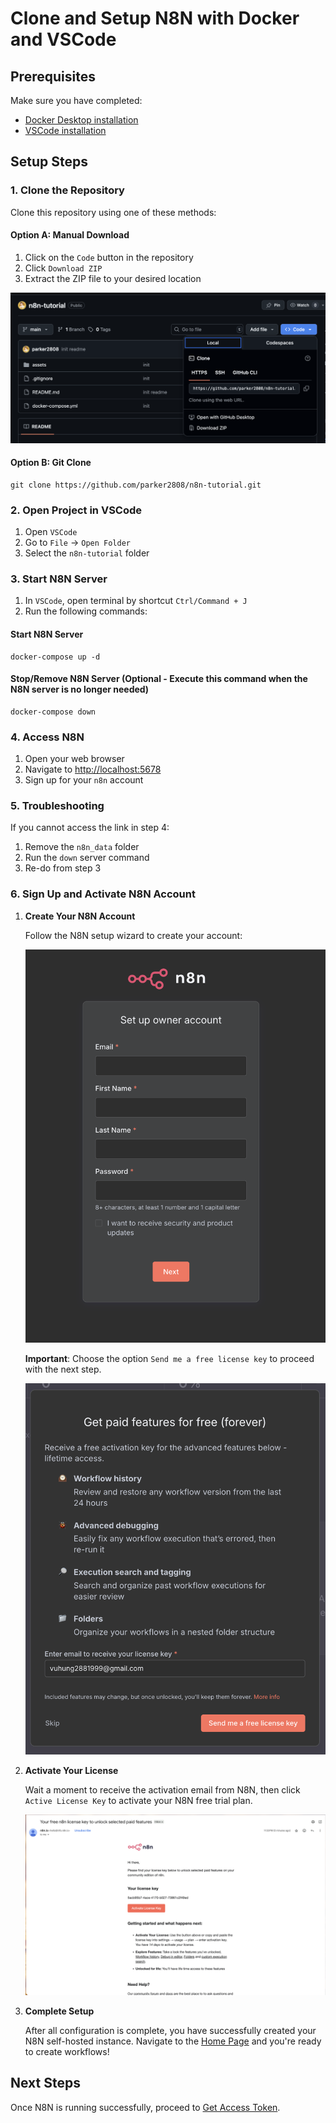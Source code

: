 # Clone and Setup N8N with Docker and VSCode

## Prerequisites

Make sure you have completed:

- [Docker Desktop installation](../01-setup/01-docker-desktop.md)
- [VSCode installation](../02-vscode/01-install-vscode.md)

## Setup Steps

### 1. Clone the Repository

Clone this repository using one of these methods:

#### Option A: Manual Download

1. Click on the `Code` button in the repository
2. Click `Download ZIP`
3. Extract the ZIP file to your desired location

![Download repo](../../assets/clone-setup-n8n.png)

#### Option B: Git Clone

```shell
git clone https://github.com/parker2808/n8n-tutorial.git
```

### 2. Open Project in VSCode

1. Open `VSCode`
2. Go to `File` → `Open Folder`
3. Select the `n8n-tutorial` folder

### 3. Start N8N Server

1. In `VSCode`, open terminal by shortcut `Ctrl/Command + J`
2. Run the following commands:

#### Start N8N Server

```shell
docker-compose up -d
```

#### Stop/Remove N8N Server (Optional - Execute this command when the N8N server is no longer needed)

```shell
docker-compose down
```

### 4. Access N8N

1. Open your web browser
2. Navigate to [http://localhost:5678](http://localhost:5678)
3. Sign up for your `n8n` account

### 5. Troubleshooting

If you cannot access the link in step 4:

1. Remove the `n8n_data` folder
2. Run the `down` server command
3. Re-do from step 3

### 6. Sign Up and Activate N8N Account

1. **Create Your N8N Account**

   Follow the N8N setup wizard to create your account:

   ![Signup N8N](../../assets/signup-n8n.png)

   **Important**: Choose the option `Send me a free license key` to proceed with the next step.

   ![Send activate key](../../assets/send-activate-key.png)

2. **Activate Your License**

   Wait a moment to receive the activation email from N8N, then click `Active License Key` to activate your N8N free trial plan.

   ![Active](../../assets/mail-active-n8n.png)

3. **Complete Setup**

   After all configuration is complete, you have successfully created your N8N self-hosted instance. Navigate to the [Home Page](http://localhost:5678/home/workflows) and you're ready to create workflows!

## Next Steps

Once N8N is running successfully, proceed to [Get Access Token](../04-authentication/get-access-token.md).
